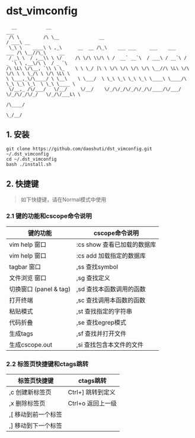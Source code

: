 # dst_vimconfig

```
  __           __                                                           ___
 /\ \         /\ \__               __                                     / ___\ __
 \_\ \    ____\ \ ,_\      __  __ /\_\    ___ ___     ___    ___     ___ /\ \__//\_\     __
 / _\ \  / ,__\\ \ \/     /\ \/\ \\/\ \ /  __` __`\  / ___\ / __`\ /  _ `\ \ ,__\/\ \  / _ `\
/\ \L\ \/\__, `\\ \ \_    \ \ \_/ |\ \ \/\ \/\ \/\ \/\ \__//\ \L\ \/\ \/\ \ \ \_/\ \ \/\ \L\ \
\ \___,_\/\____/ \ \__\    \ \___/  \ \_\ \_\ \_\ \_\ \____\ \____/\ \_\ \_\ \_\  \ \_\ \____ \
 \/__,_ /\/___/   \/__/     \/__/    \/_/\/_/\/_/\/_/\/____/\/___/  \/_/\/_/\/_/   \/_/\/___L\ \
                                                                                         /\____/
                                                                                         \_/__/
```


## 1. 安装

```
git clone https://github.com/daoshuti/dst_vimconfig.git ~/.dst_vimconfig
cd ~/.dst_vimconfig
bash ./install.sh
```

## 2. 快捷键

> 如下快捷键，请在Normal模式中使用

### 2.1 <Fn>键的功能和cscope命令说明

|         <Fn>键的功能         |       cscope命令说明          |
|------------------------------|-------------------------------|
| <F1> vim help 窗口           | :cs show 查看已加载的数据库   |
| <F1> vim help 窗口           | :cs add  加载指定的数据库     |
| <F2> tagbar   窗口           | ,ss      查找symbol           |
| <F3> 文件浏览 窗口           | ,sg      查找定义             |
| <F4> 切换窗口 (panel & tag)  | ,sd      查找本函数调用的函数 |
| <F5> 打开终端                | ,sc      查找调用本函数的函数 |
| <F6> 粘贴模式                | ,st      查找指定的字符串     |
| <F7> 代码折叠                | ,se      查找egrep模式        |
| <F9> 生成tags                | ,sf      查找并打开文件       |
| <F12>生成cscope.out          | ,si      查找包含本文件的文件 |

### 2.2 标签页快捷键和ctags跳转

|     标签页快捷键      |      ctags跳转        |
|-----------------------|-----------------------|
| ,c   创建新标签页     | Ctrl+]   跳转到定义   |
| ,x   删除标签页       | Ctrl+o   返回上一级   |
| ,[   移动到前一个标签 |                       |
| ,]   移动到下一个标签 |                       |

